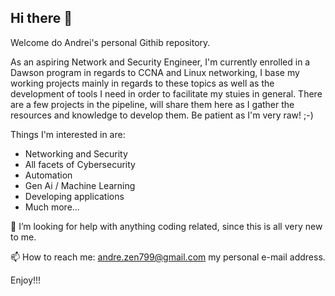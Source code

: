 ## Hi there 👋

Welcome do Andrei's personal Githib repository. 

As an aspiring Network and Security Engineer, I'm currently enrolled in a Dawson program in regards to CCNA and Linux networking, I base my working projects mainly in regards to these topics as well as the development of tools I need in order to facilitate my stuies in general. There are a few projects in the pipeline, will share them here as I gather the resources and knowledge to develop them. Be patient as I'm very raw! ;-)

Things I'm interested in are:

- Networking and Security 
- All facets of Cybersecurity
- Automation
- Gen Ai / Machine Learning
- Developing applications
- Much more...

🤔 I’m looking for help with anything coding related, since this is all very new to me. 

📫 How to reach me: andre.zen799@gmail.com my personal e-mail address.

Enjoy!!! 
